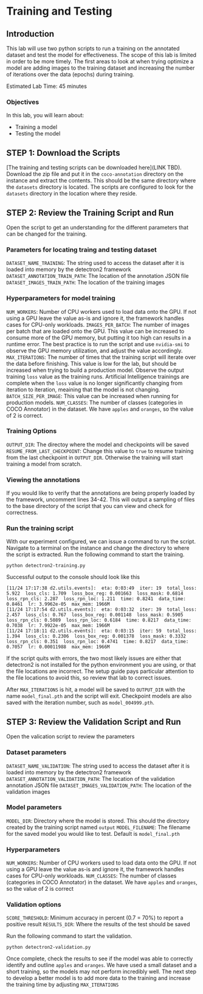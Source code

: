 # Training and Testing

## Introduction
This lab will use two python scripts to run a training on the annotated dataset and test the model for effectiveness.  The scope of this lab is limited in order to be more timely. The first areas to look at when trying optimize a model are adding images to the training dataset and increasing the number of iterations over the data (epochs) during training.

Estimated Lab Time:  45 minutes

### Objectives
In this lab, you will learn about:
* Training a model
* Testing the model

## **STEP 1**: Download the Scripts

[The training and testing scripts can be downloaded here](LINK TBD). Download the zip file and put it in the `coco-annotation` directory on the instance and extract the contents. This should be the same directory where the `datasets` directory is located. The scripts are configured to look for the `datasets` directory in the location where they reside.

## **STEP 2**: Review the Training Script and Run

Open the script to get an understanding for the different parameters that can be changed for the training.

### Parameters for locating traing and testing dataset
`DATASET_NAME_TRAINING`: The string used to access the dataset after it is loaded into memory by the detectron2 framework
`DATASET_ANNOTATION_TRAIN_PATH`: The location of the annotation JSON file
`DATASET_IMAGES_TRAIN_PATH`: The location of the training images

### Hyperparameters for model training
`NUM_WORKERS`: Number of CPU workers used to load data onto the GPU. If not using a GPU leave the value as-is and ignore it, the framework handles cases for CPU-only workloads.
`IMAGES_PER_BATCH`: The number of images per batch that are loaded onto the GPU. This value can be increased to consume more of the GPU memory, but putting it too high can results in a runtime error. The best practice is to run the script and use `nvidia-smi` to observe the GPU memory utilization, and adjust the value accordingly.
`MAX_ITERATIONS`: The number of times that the training script will iterate over the data before finishing. This value is low for the lab, but should be increased when trying to build a production model. Observe the output training `loss` value as the training runs. Artificial Intelligence trainings are complete when the `loss` value is no longer significantly changing from iteration to iteration, meaining that the model is not changing.
`BATCH_SIZE_PER_IMAGE`: This value can be increased when running for production models.
`NUM_CLASSES`: The number of classes (categories in COCO Annotator) in the dataset. We have `apples` and `oranges`, so the value of 2 is correct.

### Training Options
`OUTPUT_DIR`: The directoy where the model and checkpoints will be saved
`RESUME_FROM_LAST_CHECKPOINT`: Change this value to `true` to resume training from the last checkpoint in `OUTPUT_DIR`. Otherwise the training will start training a model from scratch.

### Viewing the annotations

If you would like to verify that the annotations are being properly loaded by the framework, uncomment lines 34-42. This will output a sampling of files to the base directory of the script that you can view and check for correctness.

### Run the training script

With our experiment configured, we can issue a command to run the script. Navigate to a terminal on the instance and change the directory to where the script is extracted. Run the following command to start the training.

    python detectron2-training.py

Successful output to the console should look like this

    [11/24 17:17:38 d2.utils.events]:  eta: 0:03:49  iter: 19  total_loss: 5.922  loss_cls: 1.709  loss_box_reg: 0.001663  loss_mask: 0.6814  loss_rpn_cls: 2.287  loss_rpn_loc: 1.211  time: 0.8241  data_time: 0.8461  lr: 3.9962e-05  max_mem: 1966M
    [11/24 17:17:54 d2.utils.events]:  eta: 0:03:32  iter: 39  total_loss: 2.457  loss_cls: 0.767  loss_box_reg: 0.001148  loss_mask: 0.5905  loss_rpn_cls: 0.5089  loss_rpn_loc: 0.6184  time: 0.8217  data_time: 0.7038  lr: 7.9922e-05  max_mem: 1966M
    [11/24 17:18:11 d2.utils.events]:  eta: 0:03:15  iter: 59  total_loss: 1.394  loss_cls: 0.2306  loss_box_reg: 0.001378  loss_mask: 0.3332  loss_rpn_cls: 0.351  loss_rpn_loc: 0.4741  time: 0.8217  data_time: 0.7057  lr: 0.00011988  max_mem: 1966M

If the script quits with errors, the two most likely issues are either that detectron2 is not installed for the python environment you are using, or that the file locations are incorrect. The setup guide pays particular attention to the file locations to avoid this, so review that lab to correct issues.

After `MAX_ITERATIONS` is hit, a model will be saved to `OUTPUT_DIR` with the name `model_final.pth` and the script will exit. Checkpoint models are also saved with the iteration number, such as `model_004999.pth`.

## **STEP 3**: Review the Validation Script and Run

Open the valication script to review the parameters

### Dataset parameters

`DATASET_NAME_VALIDATION`: The string used to access the dataset after it is loaded into memory by the detectron2 framework
`DATASET_ANNOTATION_VALIDATION_PATH`: The location of the validation annotation JSON file
`DATASET_IMAGES_VALIDATION_PATH`: The location of the validation images

### Model parameters

`MODEL_DIR`: Directory where the model is stored. This should the directory created by the training script named `output`
`MODEL_FILENAME`: The filename for the saved model you would like to test. Default is `model_final.pth`

### Hyperparameters

`NUM_WORKERS`: Number of CPU workers used to load data onto the GPU. If not using a GPU leave the value as-is and ignore it, the framework handles cases for CPU-only workloads.
`NUM_CLASSES`: The number of classes (categories in COCO Annotator) in the dataset. We have `apples` and `oranges`, so the value of 2 is correct

### Validation options
`SCORE_THRESHOLD`: Minimum accuracy in percent (0.7 = 70%) to report a positive result
`RESULTS_DIR`: Where the results of the test should be saved

Run the following command to start the validation.

    python detectron2-validation.py

Once complete, check the results to see if the model was able to correctly identify and outline `apples` and `oranges`. We have used a small dataset and a short training, so the models may not perform incredibly well. The next step to develop a better model is to add more data to the training and increase the training time by adjusting `MAX_ITERATIONS`